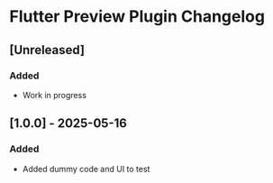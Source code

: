 # Flutter Preview Plugin Changelog

## [Unreleased]
### Added
- Work in progress

## [1.0.0] - 2025-05-16
### Added
- Added dummy code and UI to test
